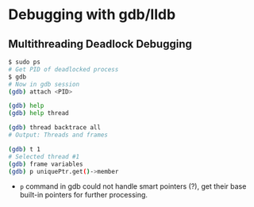 # Debugging with gdb/lldb

## Multithreading Deadlock Debugging

```bash
$ sudo ps
# Get PID of deadlocked process
$ gdb
# Now in gdb session 
(gdb) attach <PID>

(gdb) help
(gdb) help thread

(gdb) thread backtrace all
# Output: Threads and frames

(gdb) t 1
# Selected thread #1
(gdb) frame variables
(gdb) p uniquePtr.get()->member
```

- `p` command in gdb could not handle smart pointers (?), get their base built-in pointers for further processing. 
